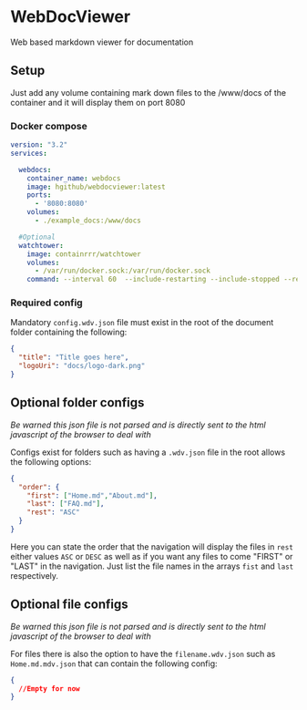 # WebDocViewer

Web based markdown viewer for documentation

## Setup
Just add any volume containing mark down files to the /www/docs of the container and it will display them on port 8080


### Docker compose
```yaml
version: "3.2"
services:

  webdocs:
    container_name: webdocs
    image: hgithub/webdocviewer:latest
    ports:
      - '8080:8080'
    volumes:
      - ./example_docs:/www/docs

  #Optional
  watchtower:
    image: containrrr/watchtower
    volumes:
      - /var/run/docker.sock:/var/run/docker.sock
    command: --interval 60  --include-restarting --include-stopped --revive-stopped --cleanup webdocs
```



### Required config

Mandatory `config.wdv.json` file must exist in the root of the document folder containing the following:
```json
{
  "title": "Title goes here",
  "logoUri": "docs/logo-dark.png"
}
```


## Optional folder configs

*Be warned this json file is not parsed and is directly sent to the html javascript of the browser to deal with*

Configs exist for folders such as having a `.wdv.json` file in the root allows the following options:
```json
{
  "order": {
    "first": ["Home.md","About.md"],
    "last": ["FAQ.md"],
    "rest": "ASC"
  }
}
```
Here you can state the order that the navigation will display the files in `rest` either values `ASC` or `DESC` as well as if you want any files to come "FIRST" or "LAST" in the navigation. Just list the file names in the arrays `fist` and `last` respectively.


## Optional file configs

*Be warned this json file is not parsed and is directly sent to the html javascript of the browser to deal with*

For files there is also the option to have the `filename.wdv.json` such as `Home.md.mdv.json` that can contain the following config:
```json
{
  //Empty for now
}
```